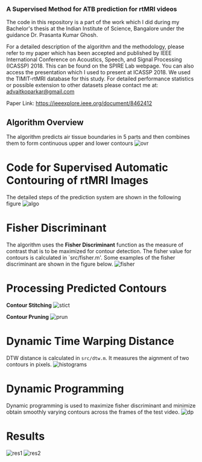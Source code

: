 ### A Supervised Method for ATB prediction  for rtMRI videos

The code in this repository is a part of the work which I did during my Bachelor's thesis at the Indian Institute of Science, Bangalore under the guidance Dr. Prasanta Kumar Ghosh.

For a detailed description of the algorithm and the methodology, please refer to my paper which has been accepted and published by IEEE International Conference on Acoustics, Speech, and Signal Processing (ICASSP) 2018. This can be found on the SPIRE Lab webpage. You can also access the presentation which I used to present at ICASSP 2018. We used the TIMIT-rtMRI database for this study. For detailed performance statistics or possible extension to other datasets please contact me at: advaitkoparkar@gmail.com

Paper Link: https://ieeexplore.ieee.org/document/8462412

## Algorithm Overview
The algorithm predicts air tissue boundaries in 5 parts and then combines them to form continuous upper and lower contours
![ovr](https://user-images.githubusercontent.com/21837899/43767576-1c32f69c-9a53-11e8-9b09-68482b00ead4.png)


# Code for Supervised Automatic Contouring of rtMRI Images
The detailed steps of the prediction system are shown in the following figure
![algo](https://user-images.githubusercontent.com/21837899/43767574-1bbd5860-9a53-11e8-9f77-c947e689aeb9.png)


# Fisher Discriminant
The algorithm uses the **Fisher Discriminant** function as the measure of contrast that is to be maximized for contour detection. The fisher value for contours is calculated in `src/fisher.m'. Some examples of the fisher discriminant are shown in the figure below.
![fisher](https://user-images.githubusercontent.com/21837899/43767575-1bf3e218-9a53-11e8-92ba-1fa64a5efc35.png)

# Processing Predicted Contours
**Contour Stitching**
![stict](https://user-images.githubusercontent.com/21837899/43767572-1b862372-9a53-11e8-8fbb-a41519ba7e44.png)

**Contour Pruning**
![prun](https://user-images.githubusercontent.com/21837899/43767577-1c7a0fdc-9a53-11e8-8005-0b7f3c933f99.png)

# Dynamic Time Warping Distance
DTW distance is calculated in `src/dtw.m`. It measures the aignment of two contours in pixels.
![histograms](https://user-images.githubusercontent.com/21837899/43768207-6e1188b0-9a54-11e8-8148-78e281767972.png)

# Dynamic Programming
Dynamic programming is used to maximize fisher discriminant and minimize obtain smoothly varying contours across the frames of the test video.
![dp](https://user-images.githubusercontent.com/21837899/43768211-70873b9e-9a54-11e8-8808-f9dbb65bfba9.png)

# Results
![res1](https://user-images.githubusercontent.com/21837899/43767569-1b057ec0-9a53-11e8-87d6-e69d786aaf2b.png)
![res2](https://user-images.githubusercontent.com/21837899/43767571-1b482d2e-9a53-11e8-91c4-e4af85c8395a.png)

